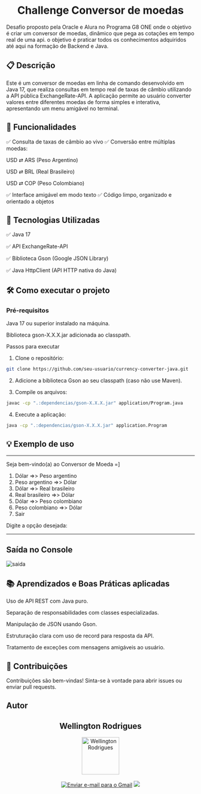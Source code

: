 <h1 align="center">Challenge Conversor de moedas</h1>

Desafio proposto pela Oracle e Alura no Programa G8 ONE onde o objetivo é criar um conversor de moedas, dinâmico que pega as cotações em tempo real de uma api. o objetivo é praticar todos os conhecimentos adquiridos até aqui na formação de Backend e Java.

## 📋 Descrição

Este é um conversor de moedas em linha de comando desenvolvido em Java 17, que realiza consultas em tempo real de taxas de câmbio utilizando a API pública ExchangeRate-API.
A aplicação permite ao usuário converter valores entre diferentes moedas de forma simples e interativa, apresentando um menu amigável no terminal.

## 🎯 Funcionalidades

✅ Consulta de taxas de câmbio ao vivo
✅ Conversão entre múltiplas moedas:

USD ⇄ ARS (Peso Argentino)

USD ⇄ BRL (Real Brasileiro)

USD ⇄ COP (Peso Colombiano)

✅ Interface amigável em modo texto
✅ Código limpo, organizado e orientado a objetos

## 🚀 Tecnologias Utilizadas
✅ Java 17

✅ API ExchangeRate-API

✅ Biblioteca Gson (Google JSON Library)

✅ Java HttpClient (API HTTP nativa do Java)

## 🛠️ Como executar o projeto
### Pré-requisitos
Java 17 ou superior instalado na máquina.

Biblioteca gson-X.X.X.jar adicionada ao classpath.

Passos para executar

1. Clone o repositório:

```bash
git clone https://github.com/seu-usuario/currency-converter-java.git
```

2. Adicione a biblioteca Gson ao seu classpath (caso não use Maven).

3. Compile os arquivos:

```bash
javac -cp ".:dependencias/gson-X.X.X.jar" application/Program.java
```
4. Execute a aplicação:

```bash
java -cp ".:dependencias/gson-X.X.X.jar" application.Program
```
## 💡 Exemplo de uso

********************************************************************************************************
Seja bem-vindo(a) ao Conversor de Moeda =]

1) Dólar =>> Peso argentino
2) Peso argentino =>> Dólar
3) Dólar =>> Real brasileiro
4) Real brasileiro =>> Dólar
5) Dólar =>> Peso colombiano
6) Peso colombiano =>> Dólar
7) Sair
   
Digite a opção desejada:
********************************************************************************************************

## Saída no Console

![saida](https://github.com/user-attachments/assets/ab530928-2427-4f95-a698-3cac1c198a8a)

## 📚 Aprendizados e Boas Práticas aplicadas

Uso de API REST com Java puro.

Separação de responsabilidades com classes especializadas.

Manipulação de JSON usando Gson.

Estruturação clara com uso de record para resposta da API.

Tratamento de exceções com mensagens amigáveis ao usuário.

## 🤝 Contribuições

Contribuições são bem-vindas! Sinta-se à vontade para abrir issues ou enviar pull requests.

## Autor

   <div align="center">
   <h2>Wellington Rodrigues</h2>
      <img src="https://avatars.githubusercontent.com/u/99605930?v=4" width="100px;" alt="Wellington Rodrigues">
   </div>
   </br>

   <div align="center">
   <a href="mailto:rodrigueswellington3@gmail.com"><img src="https://img.shields.io/badge/-Gmail-%23333?style=for-the-badge&logo=gmail&logoColor=white" alt="Enviar e-mail para o Gmail"></a>
  <a href="https://www.linkedin.com/in/wellington-rodrigues-rsdev" target="_blank"><img src="https://img.shields.io/badge/-LinkedIn-%230077B5?style=for-the-badge&logo=linkedin&logoColor=white" target="_blank"></a>
</div>



